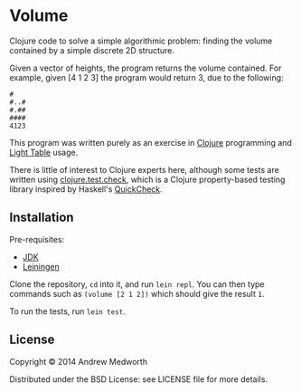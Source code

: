 # Volume

Clojure code to solve a simple algorithmic problem: finding the volume contained by a simple discrete 2D structure.

Given a vector of heights, the program returns the volume contained. For example, given [4 1 2 3] the program would return 3, due to the following:

```
#
#..#
#.##
####
4123
```

This program was written purely as an exercise in [Clojure](http://clojure.org) programming and [Light Table](http://lighttable.com/) usage.

There is little of interest to Clojure experts here, although some tests are written using [clojure.test.check](https://github.com/clojure/test.check), which is a Clojure property-based testing library inspired by Haskell's [QuickCheck](http://hackage.haskell.org/package/QuickCheck).

## Installation

Pre-requisites:

* [JDK](http://www.oracle.com/technetwork/java/javase/downloads/jdk8-downloads-2133151.html)
* [Leiningen](http://leiningen.org/)

Clone the repository, ```cd``` into it, and run ```lein repl```. You can then type commands such as ```(volume [2 1 2])``` which should give the result ```1```.

To run the tests, run ```lein test```.

## License

Copyright © 2014 Andrew Medworth

Distributed under the BSD License: see LICENSE file for more details.
